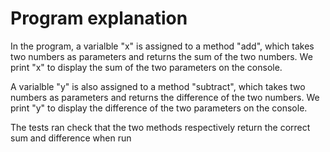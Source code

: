 # Program explanation

In the program, a varialble "x" is assigned to a method "add", which takes two numbers as parameters and returns the sum of the two numbers. We print "x" to display the sum of the two parameters on the console.

A varialble "y" is also assigned to a method "subtract", which takes two numbers as parameters and returns the difference of the two numbers. We print "y" to display the difference of the two parameters on the console.

The tests ran check that the two methods respectively return the correct sum and difference when run
